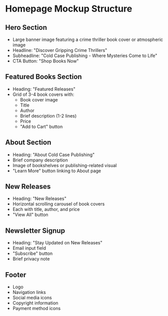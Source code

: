 # Homepage Mockup Structure

## Hero Section
- Large banner image featuring a crime thriller book cover or atmospheric image
- Headline: "Discover Gripping Crime Thrillers"
- Subheadline: "Cold Case Publishing - Where Mysteries Come to Life"
- CTA Button: "Shop Books Now"

## Featured Books Section
- Heading: "Featured Releases"
- Grid of 3-4 book covers with:
  - Book cover image
  - Title
  - Author
  - Brief description (1-2 lines)
  - Price
  - "Add to Cart" button

## About Section
- Heading: "About Cold Case Publishing"
- Brief company description
- Image of bookshelves or publishing-related visual
- "Learn More" button linking to About page

## New Releases
- Heading: "New Releases"
- Horizontal scrolling carousel of book covers
- Each with title, author, and price
- "View All" button

## Newsletter Signup
- Heading: "Stay Updated on New Releases"
- Email input field
- "Subscribe" button
- Brief privacy note

## Footer
- Logo
- Navigation links
- Social media icons
- Copyright information
- Payment method icons
